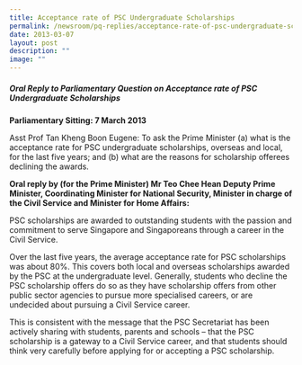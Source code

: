 ```yaml
---
title: Acceptance rate of PSC Undergraduate Scholarships
permalink: /newsroom/pq-replies/acceptance-rate-of-psc-undergraduate-scholarships/
date: 2013-03-07
layout: post
description: ""
image: ""
---
```

##### Oral Reply to Parliamentary Question on Acceptance rate of PSC Undergraduate Scholarships

**Parliamentary Sitting: 7 March 2013**

Asst Prof Tan Kheng Boon Eugene: To ask the Prime Minister (a) what is the acceptance rate for PSC undergraduate scholarships, overseas and local, for the last five years; and (b) what are the reasons for scholarship offerees declining the awards.

**Oral reply by (for the Prime Minister) Mr Teo Chee Hean Deputy Prime Minister, Coordinating Minister for National Security, Minister in charge of the Civil Service and Minister for Home Affairs:**

PSC scholarships are awarded to outstanding students with the passion and commitment to serve Singapore and Singaporeans through a career in the Civil Service.

Over the last five years, the average acceptance rate for PSC scholarships was about 80%. This covers both local and overseas scholarships awarded by the PSC at the undergraduate level. Generally, students who decline the PSC scholarship offers do so as they have scholarship offers from other public sector agencies to pursue more specialised careers, or are undecided about pursuing a Civil Service career.

This is consistent with the message that the PSC Secretariat has been actively sharing with students, parents and schools – that the PSC scholarship is a gateway to a Civil Service career, and that students should think very carefully before applying for or accepting a PSC scholarship.